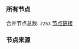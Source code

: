 ### 所有节点
合并节点总数: `2253`
[节点链接](https://raw.githubusercontent.com/rzhy1/11/master/sub/sub_merge_base64.txt)

### 节点来源